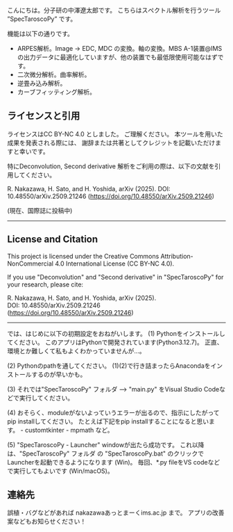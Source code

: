 こんにちは。分子研の中澤遼太郎です。
こちらはスぺクトル解析を行うツール ”SpecTaroscoPy” です。

機能は以下の通りです。

- ARPES解析。Image -> EDC, MDC の変換。軸の変換。MBS A-1装置@IMSの出力データに最適化していますが、他の装置でも最低限使用可能なはずです。
- 二次微分解析。曲率解析。
- 逆畳み込み解析。
- カーブフィッティング解析。
## ライセンスと引用
ライセンスはCC BY-NC 4.0 としました。
ご理解ください。
本ツールを用いた成果を発表される際には、
謝辞または共著としてクレジットを記載いただけますと幸いです。

特にDeconvolution, Second derivative 解析をご利用の際は、以下の文献を引用してください。

R. Nakazawa, H. Sato, and H. Yoshida, arXiv (2025).
DOI: 10.48550/arXiv.2509.21246 (https://doi.org/10.48550/arXiv.2509.21246)

(現在、国際誌に投稿中)

*************************************************************************************
## License and Citation
This project is licensed under the Creative Commons 
Attribution-NonCommercial 4.0 International License (CC BY-NC 4.0).

If you use "Deconvolution" and "Second derivative" in "SpecTaroscoPy" for your research, please cite:

R. Nakazawa, H. Sato, and H. Yoshida, arXiv (2025).  
DOI: 10.48550/arXiv.2509.21246 (https://doi.org/10.48550/arXiv.2509.21246)

***********************************************************************************
では、はじめに以下の初期設定をおねがいします。
(1) Pythonをインストールしてください。
	このアプリはPythonで開発されています(Python3.12.7)。
	正直、環境とか難しくて私もよくわかっていませんが...。
	
(2) Pythonのpathを通してください。
	(1)(2)で行き詰まったらAnacondaをインストールするのが早いかも。
	
(3) それでは"SpecTaroscoPy" フォルダ --> 	"main.py" をVisual Studio Codeなどで実行してください。

(4) おそらく、moduleがないよっていうエラーが出るので、指示にしたがってpip installしてください。
	たとえば下記をpip installすることになると思います。
	- customtkinter
	- mpmath
	など。
	
(5) "SpecTaroscoPy - Launcher" windowが出たら成功です。
	これ以降は、"SpecTaroscoPy" フォルダ の "SpecTaroscoPy.bat" のクリックでLauncherを起動できるようになります (Win)。
	毎回、*.py fileをVS codeなどで実行してもよいです (Win/macOS)。


## 連絡先
誤植・バグなどがあれば 
nakazawaあっとまーくims.ac.jp
まで。
アプリの改善案などもお知らせください！
